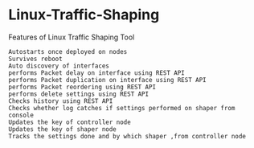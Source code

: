 # Linux-Traffic-Shaping

Features of Linux Traffic Shaping Tool 
                                                                                                                             
 	Autostarts once deployed on nodes                                                                                     
 	Survives reboot                                                                                                       
 	Auto discovery of interfaces                                                                                          
 	performs Packet delay on interface using REST API                                                                     
 	performs Packet duplication on interface using REST API                                                               
 	performs Packet reordering using REST API                                                                             
 	performs delete settings using REST API                                                                               
 	Checks history using REST API                                                                                         
 	Checks whether log catches if settings performed on shaper from console                                               
 	Updates the key of controller node                                                                                    
 	Updates the key of shaper node                                                                                        
 	Tracks the settings done and by which shaper ,from controller node                                                                                                                                                                                
 

